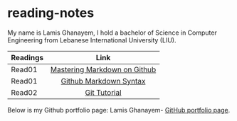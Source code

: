 # reading-notes

My name is Lamis Ghanayem, I hold a bachelor of Science in Computer Engineering from Lebanese International University (LIU).

| Readings |      Link                                                                                    | 
|----------|:-------------:                                                                               |
| Read01   |  [Mastering Markdown on Github](https://lamisghanayem.github.io/Reading-notes/Read01-MasteringMarkdown)      |  
| Read01   |  [Github Markdown Syntax](https://lamisghanayem.github.io/Reading-notes/Read01-MasteringMarkdown)   | 
| Read02   |  [Git Tutorial](https://lamisghanayem.github.io/Reading-notes/Read02-GitIntro)                                  |      

Below is my Github portfolio page:
Lamis Ghanayem- [GitHub portfolio page](https://github.com/lamisghanayem).
